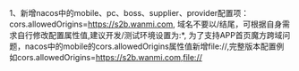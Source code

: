 1、新增nacos中的mobile、pc、boss、supplier、provider配置项：cors.allowedOrigins=https://s2b.wanmi.com, 域名不要以/结尾，可根据自身需求自行修改配置属性值,建议开发/测试环境设置为:*,
    为了支持APP首页魔方跨域问题，nacos中的mobile的cors.allowedOrigins属性值新增file://,完整版本配置例如cors.allowedOrigins=https://s2b.wanmi.com,file://
    
